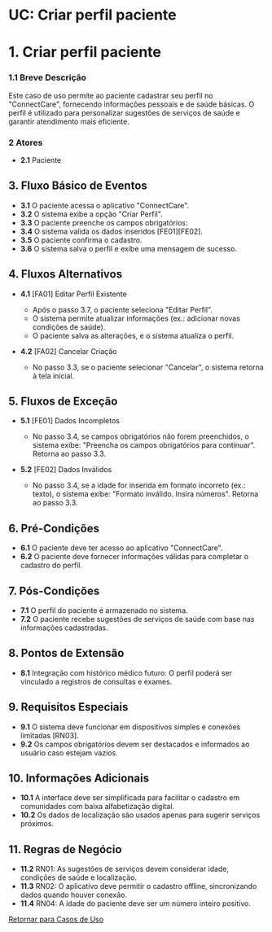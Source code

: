 # **UC: Criar perfil paciente**

# 1. Criar perfil paciente

### **1.1 Breve Descrição**
Este caso de uso permite ao paciente cadastrar seu perfil no "ConnectCare", fornecendo informações pessoais e de saúde básicas. O perfil é utilizado para personalizar sugestões de serviços de saúde e garantir atendimento mais eficiente.


### **2 Atores**
- **2.1** Paciente

## **3. Fluxo Básico de Eventos**
- **3.1** O paciente acessa o aplicativo "ConnectCare".
- **3.2** O sistema exibe a opção "Criar Perfil".
- **3.3** O paciente preenche os campos obrigatórios:
- **3.4** O sistema valida os dados inseridos [FE01][FE02].
- **3.5** O paciente confirma o cadastro.
- **3.6** O sistema salva o perfil e exibe uma mensagem de sucesso.


## **4. Fluxos Alternativos**
- **4.1** [FA01] Editar Perfil Existente
    *   Após o passo 3.7, o paciente seleciona "Editar Perfil".
    *   O sistema permite atualizar informações (ex.: adicionar novas condições de saúde).
    *   O paciente salva as alterações, e o sistema atualiza o perfil.


- **4.2** [FA02] Cancelar Criação
    *   No passo 3.3, se o paciente selecionar "Cancelar", o sistema retorna à tela inicial.


## **5. Fluxos de Exceção**
- **5.1** [FE01] Dados Incompletos
    *   No passo 3.4, se campos obrigatórios não forem preenchidos, o sistema exibe: "Preencha os campos obrigatórios para continuar". Retorna ao passo 3.3.


- **5.2** [FE02] Dados Inválidos
    *   No passo 3.4, se a idade for inserida em formato incorreto (ex.: texto), o sistema exibe: "Formato inválido. Insira números". Retorna ao passo 3.3.


## **6. Pré-Condições**
- **6.1** O paciente deve ter acesso ao aplicativo "ConnectCare".
- **6.2** O paciente deve fornecer informações válidas para completar o cadastro do perfil.


## **7. Pós-Condições**
- **7.1** O perfil do paciente é armazenado no sistema.
- **7.2** O paciente recebe sugestões de serviços de saúde com base nas informações cadastradas.


## **8. Pontos de Extensão**
- **8.1** Integração com histórico médico futuro: O perfil poderá ser vinculado a registros de consultas e exames.


## **9. Requisitos Especiais**
- **9.1** O sistema deve funcionar em dispositivos simples e conexões limitadas [RN03].
- **9.2** Os campos obrigatórios devem ser destacados e informados ao usuário caso estejam vazios.


## **10. Informações Adicionais**
- **10.1** A interface deve ser simplificada para facilitar o cadastro em comunidades com baixa alfabetização digital.
- **10.2** Os dados de localização são usados apenas para sugerir serviços próximos.


## **11. Regras de Negócio**
- **11.2** RN01: As sugestões de serviços devem considerar idade, condições de saúde e localização.
- **11.3** RN02: O aplicativo deve permitir o cadastro offline, sincronizando dados quando houver conexão.
- **11.4** RN04: A idade do paciente deve ser um número inteiro positivo.



[Retornar para Casos de Uso](UC.md)
